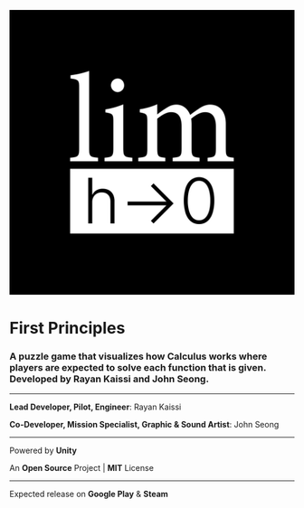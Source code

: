 ![Logo](/FirstPrinciplesLogo.png)
# First Principles

### A puzzle game that visualizes how Calculus works where players are expected to solve each function that is given. Developed by Rayan Kaissi and John Seong. ###

---

**Lead Developer, Pilot, Engineer**: Rayan Kaissi

**Co-Developer, Mission Specialist, Graphic & Sound Artist**: John Seong

---

Powered by **Unity**

An **Open Source** Project | **MIT** License

---

Expected release on **Google Play** & **Steam**
